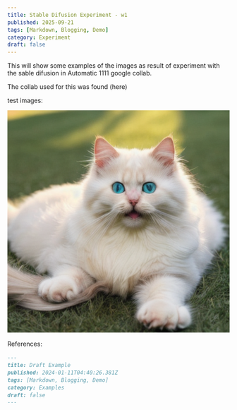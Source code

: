 ```yaml
---
title: Stable Difusion Experiment - w1
published: 2025-09-21
tags: [Markdown, Blogging, Demo]
category: Experiment
draft: false
---
```


This will show some examples of the images as result of experiment with the sable difusion in Automatic 1111 google collab.

The collab used for this was found (here)

test images:

![AI cat](../../assets/images/post0/cat1.png)

References:




```markdown
---
title: Draft Example
published: 2024-01-11T04:40:26.381Z
tags: [Markdown, Blogging, Demo]
category: Examples
draft: false
---
